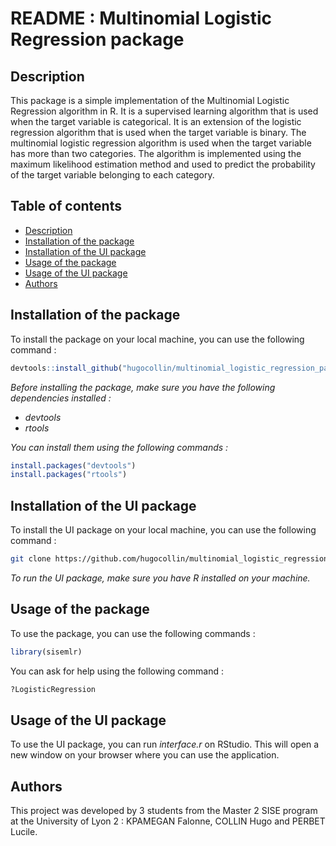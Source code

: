 # README : Multinomial Logistic Regression package

## Description

This package is a simple implementation of the Multinomial Logistic Regression algorithm in R. It is a supervised learning algorithm that is used when the target variable is categorical. It is an extension of the logistic regression algorithm that is used when the target variable is binary. The multinomial logistic regression algorithm is used when the target variable has more than two categories. The algorithm is implemented using the maximum likelihood estimation method and used to predict the probability of the target variable belonging to each category.

## Table of contents

- [Description](#description)
- [Installation of the package](#installation-of-the-package)
- [Installation of the UI package](#installation-of-the-ui-package)
- [Usage of the package](#usage-of-the-package)
- [Usage of the UI package](#usage-of-the-ui-package)
- [Authors](#authors)

## Installation of the package

To install the package on your local machine, you can use the following command :

```R
devtools::install_github("hugocollin/multinomial_logistic_regression_package/package")
```

_Before installing the package, make sure you have the following dependencies installed :_

- _devtools_
- _rtools_

_You can install them using the following commands :_

```R
install.packages("devtools")
install.packages("rtools")
```
## Installation of the UI package

To install the UI package on your local machine, you can use the following command :

```bash
git clone https://github.com/hugocollin/multinomial_logistic_regression_package
```

_To run the UI package, make sure you have R installed on your machine._

## Usage of the package

To use the package, you can use the following commands :

```R
library(sisemlr)
```

You can ask for help using the following command :

```R
?LogisticRegression
```

## Usage of the UI package

To use the UI package, you can run _interface.r_ on RStudio. This will open a new window on your browser where you can use the application.

## Authors

This project was developed by 3 students from the Master 2 SISE program at the University of Lyon 2 : KPAMEGAN Falonne, COLLIN Hugo and PERBET Lucile.